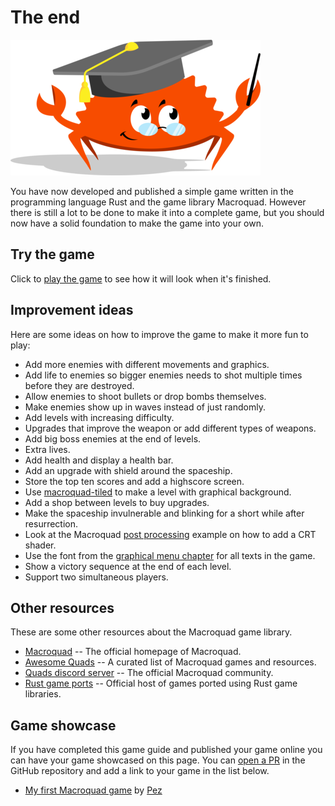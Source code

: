 # The end

![Ferris the teacher](images/ferris-teacher-small.png)

You have now developed and published a simple game written in the programming
language Rust and the game library Macroquad. However there is still a lot to
be done to make it into a complete game, but you should now have a solid
foundation to make the game into your own.

<div class="noprint">

## Try the game

Click to <a href="game.html" target="_blank"
onclick="window.open(this.href, '_blank', 'toolbar=no,location=no,status=no,menubar=no,scrollbars=yes,resizable=yes,width=640,height=480'); return false;">play the game</a>
to see how it will look when it's finished.

</div>

## Improvement ideas

Here are some ideas on how to improve the game to make it more fun to play:

* Add more enemies with different movements and graphics.
* Add life to enemies so bigger enemies needs to shot multiple times before they are destroyed.
* Allow enemies to shoot bullets or drop bombs themselves.
* Make enemies show up in waves instead of just randomly.
* Add levels with increasing difficulty.
* Upgrades that improve the weapon or add different types of weapons.
* Add big boss enemies at the end of levels.
* Extra lives.
* Add health and display a health bar.
* Add an upgrade with shield around the spaceship.
* Store the top ten scores and add a highscore screen.
* Use [macroquad-tiled](https://github.com/not-fl3/macroquad/tree/master/tiled) to make a level with graphical background.
* Add a shop between levels to buy upgrades.
* Make the spaceship invulnerable and blinking for a short while after resurrection.
* Look at the Macroquad [post processing](https://github.com/not-fl3/macroquad/blob/master/examples/post_processing.rs) example on how to add a CRT shader.
* Use the font from the [graphical menu chapter](ch13-menu-ui.md) for all texts in the game.
* Show a victory sequence at the end of each level.
* Support two simultaneous players.

## Other resources

These are some other resources about the Macroquad game library.

* [Macroquad](https://macroquad.rs) -- The official homepage of Macroquad.
* [Awesome Quads](https://github.com/ozkriff/awesome-quads) -- A curated list of Macroquad games and resources.
* [Quads discord server](https://discord.gg/WfEp6ut) -- The official Macroquad community.
* [Rust game ports](https://github.com/rust-gamedev/rust-game-ports) -- Official host of games ported using Rust game libraries.


## Game showcase

If you have completed this game guide and published your game online you can
have your game showcased on this page. You can
[open a PR](https://github.com/ollej/macroquad-introduktion/blob/main/macroquad-introduction-book-english/src/wrapup.md)
in the GitHub repository and add a link to your game in the list below.

* [My first Macroquad game](https://pez.github.io/my-first-macroquad-game/) by [Pez](https://www.github.com/pez)

